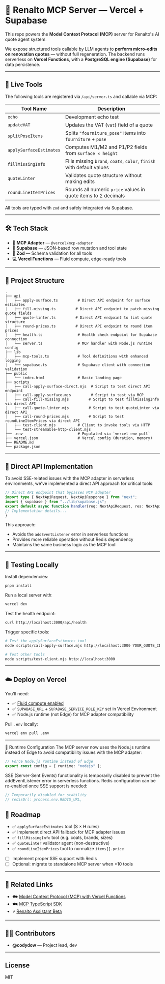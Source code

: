 # 🧠 Renalto MCP Server — Vercel + Supabase

This repo powers the **Model Context Protocol (MCP)** server for Renalto's AI quote agent system.

We expose structured tools callable by LLM agents to **perform micro-edits on renovation quotes** — without full regeneration. The backend runs serverless on **Vercel Functions**, with a **PostgreSQL engine (Supabase)** for data persistence.

---

## 🚀 Live Tools

The following tools are registered via `/api/server.ts` and callable via MCP:

| Tool Name        | Description                                                 |
| ---------------- | ----------------------------------------------------------- |
| `echo`           | Development echo test                                       |
| `updateVAT`      | Updates the VAT (`vat`) field of a quote                    |
| `splitPoseItems` | Splits `"fourniture_pose"` items into `fourniture` + `pose` |
| `applySurfaceEstimates` | Computes M1/M2 and P1/P2 fields from `surface × height`      |
| `fillMissingInfo`    | Fills missing `brand`, `coats`, `color`, `finish` with default values   |
| `quoteLinter`        | Validates quote structure without making edits                          |
| `roundLineItemPrices` | Rounds all numeric `price` values in quote items to 2 decimals |


All tools are typed with `zod` and safely integrated via Supabase.

---

## 🛠️ Tech Stack

* 🧠 **MCP Adapter** — `@vercel/mcp-adapter`
* 💃 **Supabase** — JSON-based row mutation and tool state
* 🔧 **Zod** — Schema validation for all tools
* 💻 **Vercel Functions** — Fluid compute, edge-ready tools

---

## 🧬 Project Structure

```
.
├── api
│   ├── apply-surface.ts         # Direct API endpoint for surface estimates
│   ├── fill-missing.ts         # Direct API endpoint to patch missing quote fields
│   ├── quote-linter.ts         # Direct API endpoint to lint quote structure
│   ├── round-prices.ts         # Direct API endpoint to round item prices
│   ├── health.ts                # Health check endpoint for Supabase connection
│   └── server.ts                # MCP handler with Node.js runtime config
├── lib
│   ├── mcp-tools.ts             # Tool definitions with enhanced logging
│   └── supabase.ts              # Supabase client with connection validation
├── public
│   └── index.html               # Basic landing page
├── scripts
│   ├── call-apply-surface-direct.mjs  # Script to test direct API endpoint
│   ├── call-apply-surface.mjs         # Script to test via MCP
│   ├── call-fill-missing.mjs         # Script to test fillMissingInfo via direct API
│   ├── call-quote-linter.mjs         # Script to test quoteLinter via direct API
│   ├── call-round-prices.mjs         # Script to test roundLineItemPrices via direct API
│   ├── test-client.mjs          # Client to invoke tools via HTTP
│   └── test-streamable-http-client.mjs
├── .env                         # Populated via `vercel env pull`
├── vercel.json                  # Vercel config (duration, memory)
├── README.md
└── package.json

```

---

## 🔌 Direct API Implementation

To avoid SSE-related issues with the MCP adapter in serverless environments, we've implemented a direct API approach for critical tools:

```ts
// Direct API endpoint that bypasses MCP adapter
import type { NextApiRequest, NextApiResponse } from "next";
import { supabase } from "../lib/supabase.js";
export default async function handler(req: NextApiRequest, res: NextApiResponse) {
// Implementation details...
}
```

This approach:
- Avoids the `addEventListener` error in serverless functions
- Provides more reliable operation without Redis dependency
- Maintains the same business logic as the MCP tool

---

## 🧪 Testing Locally

Install dependencies:

```sh
pnpm install
```

Run a local server with:

```sh
vercel dev
```

Test the health endpoint:

```sh
curl http://localhost:3000/api/health
```

Trigger specific tools:

```sh
# Test the applySurfaceEstimates tool
node scripts/call-apply-surface.mjs http://localhost:3000 YOUR_QUOTE_ID

# Test other tools
node scripts/test-client.mjs http://localhost:3000
```

---

## ☁️ Deploy on Vercel

You’ll need:

* ✅ [Fluid compute enabled](https://vercel.com/docs/functions/fluid-compute)
* ✅ `SUPABASE_URL` + `SUPABASE_SERVICE_ROLE_KEY` set in Vercel Environment
* ✅ Node.js runtime (not Edge) for MCP adapter compatibility

Pull `.env` locally:

```sh
vercel env pull .env
```

---

🔄 Runtime Configuration
The MCP server now uses the Node.js runtime instead of Edge to avoid compatibility issues with the MCP adapter:

```ts
// Force Node.js runtime instead of Edge
export const config = { runtime: "nodejs" };
```

SSE (Server-Sent Events) functionality is temporarily disabled to prevent the addEventListener error in serverless functions. Redis configuration can be re-enabled once SSE support is needed:

```ts
// Temporarily disabled for stability
// redisUrl: process.env.REDIS_URL,
```

## 🧽 Roadmap

* ✅ `applySurfaceEstimates` tool (S × H rules)
* ✅ Implement direct API fallback for MCP adapter issues
* ✅ `fillMissingInfo` tool (e.g. coats, brands, sizes)
* ✅ `quoteLinter` validator agent (non-destructive)
* ✅ `roundLineItemPrices` tool to normalize `items[].price`
* [ ] Implement proper SSE support with Redis
* [ ] Optional: migrate to standalone MCP server when >10 tools

---

## 📂 Related Links

* 🗪 [Model Context Protocol (MCP) with Vercel Functions](https://vercel.com/templates/other/model-context-protocol-mcp-with-vercel-functions)
* 🗪 [MCP TypeScript SDK](https://github.com/modelcontextprotocol/typescript-sdk)
* ⚡️ [Renalto Assistant Beta](https://beta.renalto.com/accueil)

---

## 👨‍💼 Contributors

* **@codydow** — Project lead, dev

---

## License

MIT

